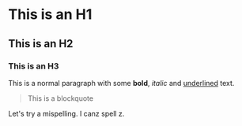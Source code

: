 # This is an H1

## This is an H2

### This is an H3

This is a normal paragraph with some **bold**, _italic_ and <u>underlined</u> text.

> This is a blockquote

Let's try a mispelling. I canz spell z.